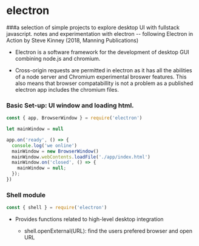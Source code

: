 # electron
###a selection of simple projects to explore desktop UI with fullstack javascript. 
notes and experimentation with electron -- following Electron in Action by Steve Kinney (2018, Manning Publications)

* Electron is a software framework for the development of desktop GUI combining node.js and chromium.

* Cross-origin requests are permitted in electron as it has all the abilities of a node server and Chromium experimental broswer features. This also means that browser compatabillity is not a problem as a published electron app includes the chromium files. 

### Basic Set-up: UI window and loading html.

```javascript
const { app, BrowserWindow } = require('electron')

let mainWindow = null

app.on('ready', () => {
  console.log('we online')
  mainWindow = new BrowserWindow()
  mainWindow.webContents.loadFile('./app/index.html')
  mainWindow.on('closed', () => {
    mainWindow = null;
  });
})
```

### Shell module 
```javascript
const { shell } = require('electron')
```
* Provides functions related to high-level desktop integration

  - shell.openExternal(URL): find the users prefered browser and open URL
